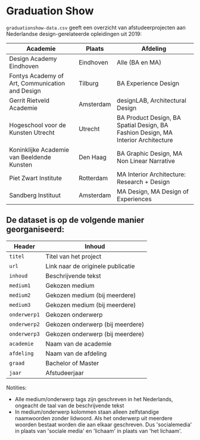 # Graduation Show

`graduationshow-data.csv` geeft een overzicht van afstudeerprojecten aan Nederlandse design-gerelateerde opleidingen uit 2019:

Academie | Plaats | Afdeling
--- | --- | ---
Design Academy Eindhoven | Eindhoven | Alle (BA en MA)
Fontys Academy of Art, Communication and Design | Tilburg | BA Experience Design
Gerrit Rietveld Academie | Amsterdam | designLAB, Architectural Design
Hogeschool voor de Kunsten Utrecht | Utrecht | BA Product Design, BA Spatial Design, BA Fashion Design, MA Interior Architecture
Koninklijke Academie van Beeldende Kunsten | Den Haag | BA Graphic Design, MA Non Linear Narrative
Piet Zwart Institute | Rotterdam | MA Interior Architecture: Research + Design
Sandberg Instituut | Amsterdam | MA Design, MA Design of Experiences

## De dataset is op de volgende manier georganiseerd:

Header | Inhoud
--- | ---
`titel`| Titel van het project
`url`| Link naar de originele publicatie
`inhoud`| Beschrijvende tekst
`medium1`| Gekozen medium
`medium2`| Gekozen medium (bij meerdere)
`medium3`| Gekozen medium (bij meerdere)
`onderwerp1`| Gekozen onderwerp
`onderwerp2`| Gekozen onderwerp (bij meerdere)
`onderwerp3`| Gekozen onderwerp (bij meerdere)
`academie`| Naam van de academie
`afdeling`| Naam van de afdeling
`graad`| Bachelor of Master
`jaar`| Afstudeerjaar

Notities:

- Alle medium/onderwerp tags zijn geschreven in het Nederlands, ongeacht de taal van de beschrijvende tekst
- In medium/onderwerp kolommen staan alleen zelfstandige naamwoorden zonder lidwoord. Als het onderwerp uit meerdere woorden bestaat worden die aan elkaar geschreven. Dus 'socialemedia' in plaats van 'sociale media' en 'lichaam' in plaats van 'het lichaam'.

